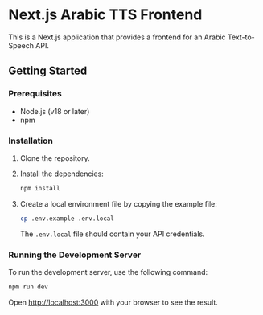 # Next.js Arabic TTS Frontend

This is a Next.js application that provides a frontend for an Arabic Text-to-Speech API.

## Getting Started

### Prerequisites

- Node.js (v18 or later)
- npm

### Installation

1.  Clone the repository.
2.  Install the dependencies:

    ```bash
    npm install
    ```

3.  Create a local environment file by copying the example file:

    ```bash
    cp .env.example .env.local
    ```

    The `.env.local` file should contain your API credentials.

### Running the Development Server

To run the development server, use the following command:

```bash
npm run dev
```

Open [http://localhost:3000](http://localhost:3000) with your browser to see the result.